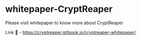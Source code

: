 # whitepaper-CryptReaper
Please visit whitepaper to know more about CryptReaper 

Link 🔗 - https://cryptreaper.gitbook.io/cryptreaper-whitepaper/

